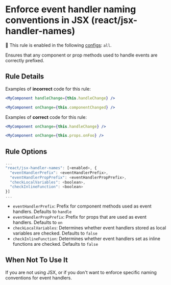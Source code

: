 # Enforce event handler naming conventions in JSX (react/jsx-handler-names)

💼 This rule is enabled in the following [configs](https://github.com/jsx-eslint/eslint-plugin-react#shareable-configurations): `all`.

Ensures that any component or prop methods used to handle events are correctly prefixed.

## Rule Details

Examples of **incorrect** code for this rule:

```jsx
<MyComponent handleChange={this.handleChange} />
```

```jsx
<MyComponent onChange={this.componentChanged} />
```

Examples of **correct** code for this rule:

```jsx
<MyComponent onChange={this.handleChange} />
```

```jsx
<MyComponent onChange={this.props.onFoo} />
```

## Rule Options

```js
...
"react/jsx-handler-names": [<enabled>, {
  "eventHandlerPrefix": <eventHandlerPrefix>,
  "eventHandlerPropPrefix": <eventHandlerPropPrefix>,
  "checkLocalVariables": <boolean>,
  "checkInlineFunction": <boolean>
}]
...
```

- `eventHandlerPrefix`: Prefix for component methods used as event handlers. Defaults to `handle`
- `eventHandlerPropPrefix`: Prefix for props that are used as event handlers. Defaults to `on`
- `checkLocalVariables`: Determines whether event handlers stored as local variables are checked. Defaults to `false`
- `checkInlineFunction`: Determines whether event handlers set as inline functions are checked. Defaults to `false`

## When Not To Use It

If you are not using JSX, or if you don't want to enforce specific naming conventions for event handlers.
